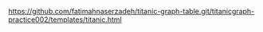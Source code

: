 https://github.com/fatimahnaserzadeh/titanic-graph-table.git/titanicgraph-practice002/templates/titanic.html
